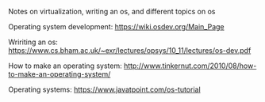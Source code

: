 Notes on virtualization, writing an os, and different topics on os

Operating system development: https://wiki.osdev.org/Main_Page

Wririting an os: https://www.cs.bham.ac.uk/~exr/lectures/opsys/10_11/lectures/os-dev.pdf

How to make an operating system: http://www.tinkernut.com/2010/08/how-to-make-an-operating-system/

Operating systems: https://www.javatpoint.com/os-tutorial
